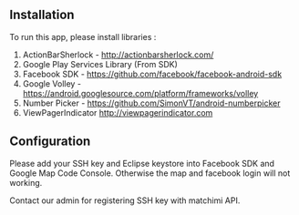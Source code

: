 Installation
------------------

To run this app, please install libraries :

1. ActionBarSherlock - http://actionbarsherlock.com/
2. Google Play Services Library (From SDK)
3. Facebook SDK - https://github.com/facebook/facebook-android-sdk
4. Google Volley - https://android.googlesource.com/platform/frameworks/volley
5. Number Picker - https://github.com/SimonVT/android-numberpicker
6. ViewPagerIndicator http://viewpagerindicator.com
	
Configuration
----------------------
Please add your SSH key and Eclipse keystore into Facebook SDK and Google Map Code Console.
Otherwise the map and facebook login will not working.

Contact our admin for registering SSH key with matchimi API.

